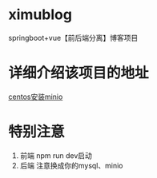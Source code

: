 # ximublog
springboot+vue【前后端分离】博客项目
# 详细介绍该项目的地址
[centos安装minio](https://blog.csdn.net/qq2523208472/article/details/119007574)
# 特别注意
1. 前端 npm run dev启动
2. 后端 注意换成你的mysql、minio

